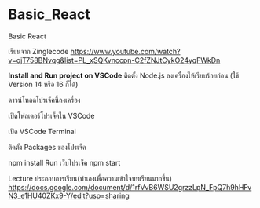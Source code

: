 # Basic_React
Basic React

เรียนจาก Zinglecode
https://www.youtube.com/watch?v=ojT758BNvqg&list=PL_xSQKvnccpn-C2fZNJtCykO24yqFWkDn

**Install and Run project on VSCode**
ติดตั้ง Node.js ลงเครื่องให้เรียบร้อยก่อน (ใช้ Version 14 หรือ 16 ก็ได้)

ดาวน์โหลดโปรเจ็คนี้ลงเครื่อง

เปิดโฟลเดอร์โปรเจ็คใน VSCode

เปิด VSCode Terminal

ติดตั้ง Packages ของโปรเจ็ค

npm install
Run เว็บโปรเจ็ค
npm start


Lecture ประกอบการเรียน(ทำเองเพื่อความเข้าใจบทเรียนมากขึ้น)
https://docs.google.com/document/d/1rfVvB6WSU2grzzLpN_FpQ7h9hHFvN3_e1HU40ZKx9-Y/edit?usp=sharing
